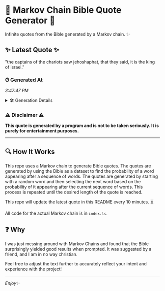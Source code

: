 # 📖 Markov Chain Bible Quote Generator 📖

Infinite quotes from the Bible generated by a Markov chain. ✨

## ✨ Latest Quote ✨
"the captains of the chariots saw jehoshaphat, that they said, it is the king of israel."

### ⏰ Generated At
*3:47:47 PM*

<details>
    <summary>🛠️ Generation Details</summary>
    <p>
        <strong>🌱 Seed:</strong> the<br>
        <strong>🔄 Iterations:</strong> 15<br>
        <strong>📜 Context History:</strong><br>[ the ]: captains<br>[ the, captains ]: of<br>[ the, captains, of ]: the<br>[ the, captains, of, the ]: chariots<br>[ the, captains, of, the, chariots ]: saw<br>[ the, captains, of, the, chariots, saw ]: jehoshaphat,<br>[ captains, of, the, chariots, saw, jehoshaphat, ]: that<br>[ of, the, chariots, saw, jehoshaphat,, that ]: they<br>[ the, chariots, saw, jehoshaphat,, that, they ]: said,<br>[ chariots, saw, jehoshaphat,, that, they, said, ]: it<br>[ saw, jehoshaphat,, that, they, said,, it ]: is<br>[ jehoshaphat,, that, they, said,, it, is ]: the<br>[ that, they, said,, it, is, the ]: king<br>[ they, said,, it, is, the, king ]: of<br>[ said,, it, is, the, king, of ]: israel.<br>
    </p>
</details>

### ⚠️ Disclaimer ⚠️
**This quote is generated by a program and is not to be taken seriously. It is purely for entertainment purposes.**

---

## 🔍 How It Works

This repo uses a Markov chain to generate Bible quotes. The quotes are generated by using the Bible as a dataset to find the probability of a word appearing after a sequence of words. The quotes are generated by starting with a random word and then selecting the next word based on the probability of it appearing after the current sequence of words. This process is repeated until the desired length of the quote is reached.

This repo will update the latest quote in this README every 10 minutes. ⏳

All code for the actual Markov chain is in `index.ts`.

## ❓ Why

I was just messing around with Markov Chains and found that the Bible surprisingly yielded good results when prompted. 
It was suggested by a friend, and I am in no way christian.

Feel free to adjust the text further to accurately reflect your intent and experience with the project!

---

*Enjoy*✨
